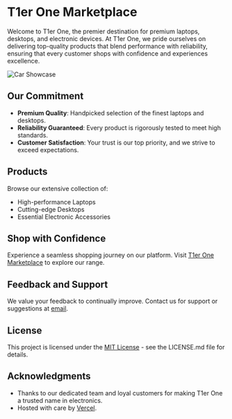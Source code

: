 # T1er One Marketplace

Welcome to T1er One, the premier destination for premium laptops, desktops, and electronic devices. At T1er One, we pride ourselves on delivering top-quality products that blend performance with reliability, ensuring that every customer shops with confidence and experiences excellence.

![Car Showcase](https://ibb.co/s3tLLP0)

## Our Commitment

- **Premium Quality**: Handpicked selection of the finest laptops and desktops.
- **Reliability Guaranteed**: Every product is rigorously tested to meet high standards.
- **Customer Satisfaction**: Your trust is our top priority, and we strive to exceed expectations.

## Products

Browse our extensive collection of:
- High-performance Laptops
- Cutting-edge Desktops
- Essential Electronic Accessories

## Shop with Confidence

Experience a seamless shopping journey on our platform. Visit [T1er One Marketplace](https://t1er-one-marketplace.vercel.app/) to explore our range.

## Feedback and Support

We value your feedback to continually improve. Contact us for support or suggestions at [email](mailto:your-email@example.com).

## License

This project is licensed under the [MIT License](LICENSE.md) - see the LICENSE.md file for details.

## Acknowledgments

- Thanks to our dedicated team and loyal customers for making T1er One a trusted name in electronics.
- Hosted with care by [Vercel](https://vercel.com/).


